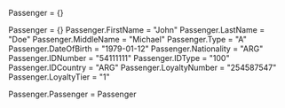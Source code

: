 Passenger = {}


Passenger = {}
Passenger.FirstName = "John"
Passenger.LastName = "Doe"
Passenger.MiddleName = "Michael"
Passenger.Type = "A"
Passenger.DateOfBirth = "1979-01-12"
Passenger.Nationality = "ARG"
Passenger.IDNumber = "54111111"
Passenger.IDType = "100"
Passenger.IDCountry = "ARG"
Passenger.LoyaltyNumber = "254587547"
Passenger.LoyaltyTier = "1"

Passenger.Passenger = Passenger
